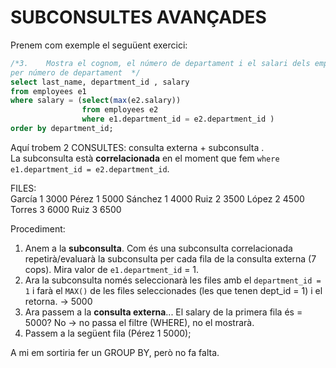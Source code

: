 # SUBCONSULTES AVANÇADES


Prenem com exemple el seguüent exercici:

```sql
/*3.	Mostra el cognom, el número de departament i el salari dels empleats que tenen el salari més alt del seu departament. Ordena els resultats 
per número de departament  */
select last_name, department_id , salary 
from employees e1 
where salary = (select(max(e2.salary)) 
				from employees e2 
				where e1.department_id = e2.department_id )
order by department_id;
```
Aquí trobem 2 CONSULTES: consulta externa + subconsulta .  
La subconsulta està **correlacionada** en el moment que fem `where e1.department_id = e2.department_id`.

FILES:  
García	1	3000
Pérez	1	5000
Sánchez	1	4000
Ruiz 	2	3500
López	2	4500
Torres	3	6000
Ruiz	3	6500  


Procediment:  
1. Anem a la **subconsulta**. Com és una subconsulta correlacionada repetirà/evaluarà la subconsulta per cada fila de la consulta externa (7 cops). Mira valor de `e1.department_id` = 1.
2. Ara la subconsulta només seleccionarà les files amb el `department_id = 1` i farà el `MAX()` de les files seleccionades (les que tenen dept_id = 1) i el retorna. -> 5000
3. Ara passem a la **consulta externa**... El salary de la primera fila és = 5000? No -> no passa el filtre (WHERE), no el mostrarà.
4. Passem a la següent fila (Pérez	1	5000);


A mi em sortiria fer un GROUP BY, però no fa falta.